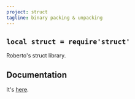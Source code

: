 ```yaml
---
project: struct
tagline: binary packing & unpacking
---
```


## `local struct = require'struct'`

Roberto's struct library.

## Documentation

It's [here][struct doc].


[struct doc]: http://www.inf.puc-rio.br/~roberto/struct/

